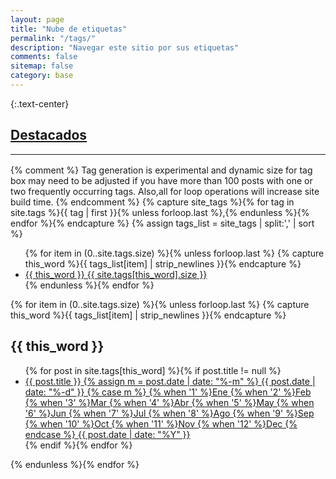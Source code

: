 ```yaml
---
layout: page
title: "Nube de etiquetas"
permalink: "/tags/"
description: "Navegar este sitio por sus etiquetas"
comments: false
sitemap: false
category: base
---
```

{:.text-center}
## <i class="fa fa-paperclip" title="Destacados"></i> <a href="{{ site.url }}/featured">Destacados</a>
<hr class="style17" style="margin:1.0rem 0;">
{% comment %}
  Tag generation is experimental and dynamic size for tag box may need to be adjusted if you have more than 100 posts with one or two frequently occurring tags. Also,all for loop operations will increase site build time.
{% endcomment %}
{% capture site_tags %}{% for tag in site.tags %}{{ tag | first }}{% unless forloop.last %},{% endunless %}{% endfor %}{% endcapture %}
{% assign tags_list = site_tags | split:',' | sort %}
<ul class="slidetags">
  {% for item in (0..site.tags.size) %}{% unless forloop.last %}
    {% capture this_word %}{{ tags_list[item] | strip_newlines }}{% endcapture %}
    <li style="font-size:{{ site.tags[this_word].size | times: 100 | divided_by: site.tags.size | plus: 70 }}%"><a href="#{{ this_word }}">{{ this_word }} <span>{{ site.tags[this_word].size }}</span></a></li>
  {% endunless %}{% endfor %}
</ul>
{% for item in (0..site.tags.size) %}{% unless forloop.last %}
  {% capture this_word %}{{ tags_list[item] | strip_newlines }}{% endcapture %}
<h2 id="{{ this_word }}">{{ this_word }}</h2>
<ul class="post-list">
  {% for post in site.tags[this_word] %}{% if post.title != null %}
  <li><a href="{{ site.url }}{{ post.url }}">{{ post.title }}<span class="entry-date"><time datetime="{{ post.date | date_to_xmlschema }}">
	{% assign m = post.date | date: "%-m" %}
	{{ post.date | date: "%-d" }}
	{% case m %}
		{% when '1' %}Ene
		{% when '2' %}Feb
		{% when '3' %}Mar
		{% when '4' %}Abr
		{% when '5' %}May
		{% when '6' %}Jun
		{% when '7' %}Jul
		{% when '8' %}Ago
		{% when '9' %}Sep
		{% when '10' %}Oct
		{% when '11' %}Nov
		{% when '12' %}Dec
	{% endcase %}
	{{ post.date | date: "%Y" }}
  	</time></span></a></li>
  {% endif %}{% endfor %}
  </ul>
{% endunless %}{% endfor %}
